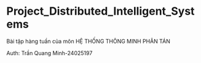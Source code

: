 # Project_Distributed_Intelligent_Systems
Bài tập hàng tuần của môn HỆ THỐNG THÔNG MINH PHÂN TÁN

Auth: Trần Quang Minh-24025197
